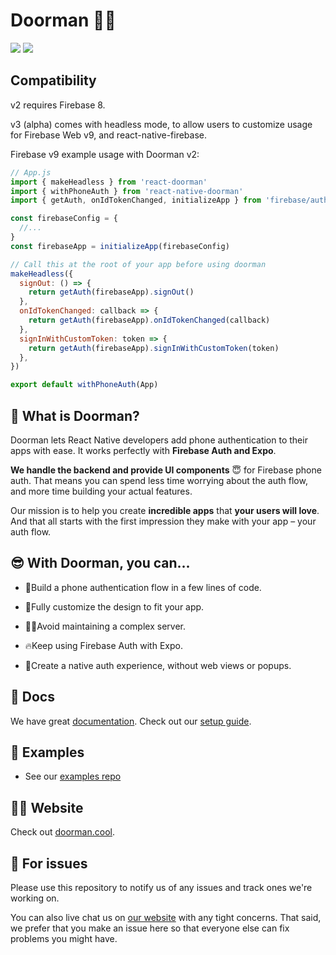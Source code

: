 # Doorman 🚪🔥

<img src="https://gblobscdn.gitbook.com/assets%2F-M2lDpPbJsb_nHH5pJG0%2F-M2ok9XEmtOjgeUUWgN1%2F-M2ole43XtPbBnxWTahm%2Fcarbon%20(39).png?alt=media&token=94d828b0-5f36-41b6-9f46-8f9ba057c3fe" />

<img src="https://gblobscdn.gitbook.com/assets%2F-M2lDpPbJsb_nHH5pJG0%2F-M2oEU_90gruqVYYM49_%2F-M2oEZ8mrfBxl3VrI17c%2Fjohannes-plenio-sPt5RIjKfpk-unsplash.jpg?alt=media&token=743c4f1d-9045-4d54-bb3a-852e45c6704f" />

## Compatibility

v2 requires Firebase 8.

v3 (alpha) comes with headless mode, to allow users to customize usage for Firebase Web v9, and react-native-firebase.

Firebase v9 example usage with Doorman v2:

```js
// App.js
import { makeHeadless } from 'react-doorman'
import { withPhoneAuth } from 'react-native-doorman'
import { getAuth, onIdTokenChanged, initializeApp } from 'firebase/auth'

const firebaseConfig = {
  //...
}
const firebaseApp = initializeApp(firebaseConfig)

// Call this at the root of your app before using doorman
makeHeadless({
  signOut: () => {
    return getAuth(firebaseApp).signOut()
  },
  onIdTokenChanged: callback => {
    return getAuth(firebaseApp).onIdTokenChanged(callback)
  },
  signInWithCustomToken: token => {
    return getAuth(firebaseApp).signInWithCustomToken(token)
  },
})

export default withPhoneAuth(App)
```

## 🧐 What is Doorman?

Doorman lets React Native developers add phone authentication to their apps with ease. It works perfectly with **Firebase Auth and Expo**.

**We handle the backend and provide UI components** 😇 for Firebase phone auth. That means you can spend less time worrying about the auth flow, and more time building your actual features.

Our mission is to help you create **incredible apps** that **your users will love**. And that all starts with the first impression they make with your app – your auth flow.

## 😎 With Doorman, you can...

- 👟Build a phone authentication flow in a few lines of code.

- 💅Fully customize the design to fit your app.

* 👩‍💻Avoid maintaining a complex server.

* 🔥Keep using Firebase Auth with Expo.

* 🕺Create a native auth experience, without web views or popups.

## 👾 Docs

We have great [documentation](https://docs.doorman.cool). Check out our [setup guide](https://docs.doorman.cool/introduction/getting-started).

## 🤖 Examples

- See our [examples repo](https://github.com/nandorojo/doorman-examples)

## 👩‍💻 Website

Check out [doorman.cool](https://doorman.cool).

## 🚨 For issues

Please use this repository to notify us of any issues and track ones we're working on.

You can also live chat us on [our website](https://doorman.cool) with any tight concerns. That said, we prefer that you make an issue here so that everyone else can fix problems you might have.
